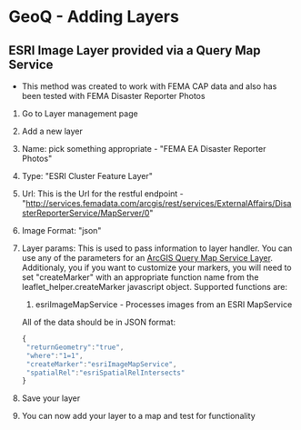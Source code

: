 # GeoQ - Adding Layers

## ESRI Image Layer provided via a Query Map Service
- This method was created to work with FEMA CAP data and also has been tested with FEMA Disaster Reporter Photos

1. Go to Layer management page
2. Add a new layer
3. Name: pick something appropriate - "FEMA EA Disaster Reporter Photos"
4. Type: "ESRI Cluster Feature Layer"
5. Url: This is the Url for the restful endpoint - "http://services.femadata.com/arcgis/rest/services/ExternalAffairs/DisasterReporterService/MapServer/0"
6. Image Format: "json"
7. Layer params: This is used to pass information to layer handler.  You can use any of the parameters for an [ArcGIS Query Map Service Layer](http://resources.arcgis.com/en/help/arcgis-rest-api/index.html#//02r3000000p1000000).  Additionaly, you if you want to customize your markers, you will need to set "createMarker" with an appropriate function name from the leaflet_helper.createMarker javascript object.
   Supported functions are:
    1. esriImageMapService - Processes images from an ESRI MapService

   All of the data should be in JSON format:
    ```javascript
    {
     "returnGeometry":"true",
     "where":"1=1",
     "createMarker":"esriImageMapService",
     "spatialRel":"esriSpatialRelIntersects"
    }
    ```
7. Save your layer
9. You can now add your layer to a map and test for functionality